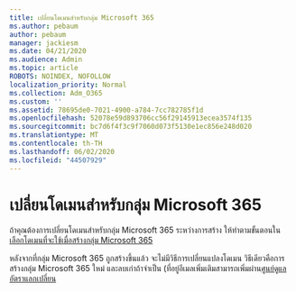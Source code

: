 ```yaml
---
title: เปลี่ยนโดเมนสําหรับกลุ่ม Microsoft 365
ms.author: pebaum
author: pebaum
manager: jackiesm
ms.date: 04/21/2020
ms.audience: Admin
ms.topic: article
ROBOTS: NOINDEX, NOFOLLOW
localization_priority: Normal
ms.collection: Adm_O365
ms.custom: ''
ms.assetid: 78695de0-7021-4900-a784-7cc782785f1d
ms.openlocfilehash: 52078e59d893706cc56f29145913ecea3574f135
ms.sourcegitcommit: bc7d6f4f3c9f7060d073f5130e1ec856e248d020
ms.translationtype: MT
ms.contentlocale: th-TH
ms.lasthandoff: 06/02/2020
ms.locfileid: "44507929"
---
```

# <a name="change-the-domain-for-microsoft-365-group"></a>เปลี่ยนโดเมนสําหรับกลุ่ม Microsoft 365

ถ้าคุณต้องการเปลี่ยนโดเมนสําหรับกลุ่ม Microsoft 365 ระหว่างการสร้าง ให้ทําตามขั้นตอนใน[เลือกโดเมนที่จะใช้เมื่อสร้างกลุ่ม Microsoft 365](https://docs.microsoft.com/microsoft-365/admin/create-groups/choose-domain-to-create-groups)

หลังจากที่กลุ่ม Microsoft 365 ถูกสร้างขึ้นแล้ว จะไม่มีวิธีการเปลี่ยนแปลงโดเมน วิธีเดียวคือการสร้างกลุ่ม Microsoft 365 ใหม่ และลบเก่าถ้าจําเป็น (ที่อยู่อีเมลเพิ่มเติมสามารถเพิ่มผ่าน[ศูนย์ดูแลอัตราแลกเปลี่ยน](https://outlook.office365.com/ecp)